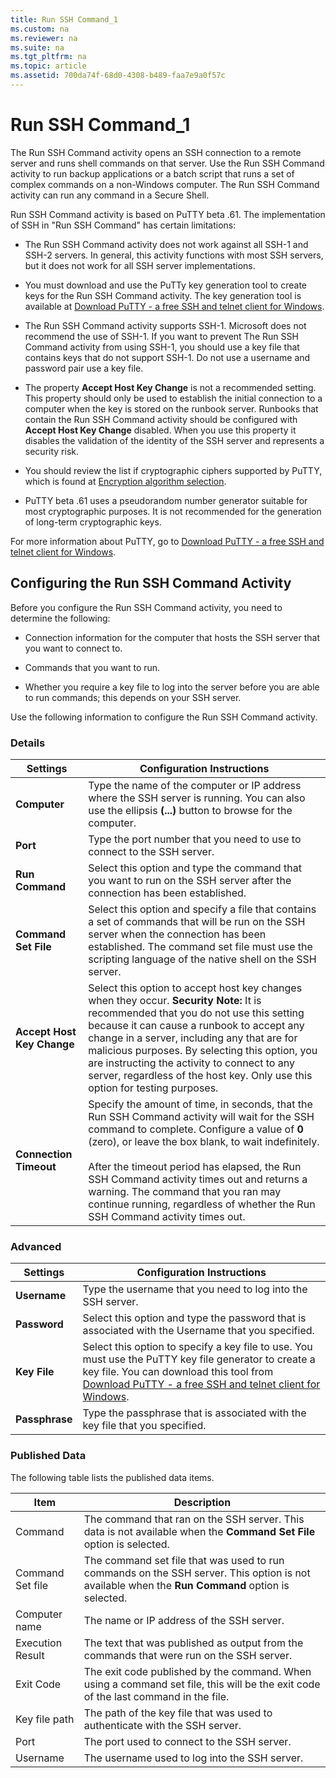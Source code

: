 ```yaml
---
title: Run SSH Command_1
ms.custom: na
ms.reviewer: na
ms.suite: na
ms.tgt_pltfrm: na
ms.topic: article
ms.assetid: 700da74f-68d0-4308-b489-faa7e9a0f57c
---
```

# Run SSH Command_1
The Run SSH Command activity opens an SSH connection to a remote server and runs shell commands on that server. Use the Run SSH Command activity to run backup applications or a batch script that runs a set of complex commands on a non\-Windows computer. The Run SSH Command activity can run any command in a Secure Shell.

Run SSH Command activity is based on PuTTY beta .61.  The implementation of SSH in "Run SSH Command" has certain limitations:

-   The Run SSH Command activity does not work against all SSH\-1 and SSH\-2 servers.  In general, this activity functions with most SSH servers, but it does not work for all SSH server implementations.

-   You must download and use the PuTTy key generation tool to create keys for the Run SSH Command activity.  The key generation tool is available at [Download PuTTY \- a free SSH and telnet client for Windows](http://go.microsoft.com/fwlink/p/?LinkID=230517).

-   The Run SSH Command activity supports SSH\-1.  Microsoft does not recommend the use of SSH\-1. If you want to prevent The Run SSH Command activity from using SSH\-1, you should use a key file that contains keys that do not support SSH\-1.  Do not use a username and password pair use a key file.

-   The property **Accept Host Key Change** is not a recommended setting.  This property should only be used to establish the initial connection to a computer when the key is stored on the runbook server.  Runbooks that contain the Run SSH Command activity should be configured with **Accept Host Key Change** disabled.  When you use this property it disables the validation of the identity of the SSH server and represents a security risk.

-   You should review the list if cryptographic ciphers supported by PuTTY, which is found at [Encryption algorithm selection](http://go.microsoft.com/fwlink/p/?LinkId=235054).

-   PuTTY beta .61 uses a pseudorandom number generator suitable for most cryptographic purposes. It is not recommended for the generation of long\-term cryptographic keys.

For more information about PuTTY, go to [Download PuTTY \- a free SSH and telnet client for Windows](http://go.microsoft.com/fwlink/p/?LinkID=230517).

## Configuring the Run SSH Command Activity
Before you configure the Run SSH Command activity, you need to determine the following:

-   Connection information for the computer that hosts the SSH server that you want to connect to.

-   Commands that you want to run.

-   Whether you require a key file to log into the server before you are able to run commands; this depends on your SSH server.

Use the following information to configure the Run SSH Command activity.

### Details

|Settings|Configuration Instructions|
|------------|------------------------------|
|**Computer**|Type the name of the computer or IP address where the SSH server is running. You can also use the ellipsis **\(...\)** button to browse for the computer.|
|**Port**|Type the port number that you need to use to connect to the SSH server.|
|**Run Command**|Select this option and type the command that you want to run on the SSH server after the connection has been established.|
|**Command Set File**|Select this option and specify a file that contains a set of commands that will be run on the SSH server when the connection has been established. The command set file must use the scripting language of the native shell on the SSH server.|
|**Accept Host Key Change**|Select this option to accept host key changes when they occur. **Security Note:** It is recommended that you do not use this setting because it can cause a runbook to accept any change in a server, including any that are for  malicious purposes.  By selecting this option, you are instructing the activity to connect to any server, regardless of the host key.  Only use this option for testing purposes.|
|**Connection Timeout**|Specify the amount of time, in seconds, that the Run SSH Command activity will wait for the SSH command to complete. Configure a value of **0** \(zero\), or leave the box blank, to wait indefinitely.<br /><br />After the timeout period has elapsed, the Run SSH Command activity times out and returns a warning. The command that you ran may continue running, regardless of whether the Run SSH Command activity times out.|

### Advanced

|Settings|Configuration Instructions|
|------------|------------------------------|
|**Username**|Type the username that you need to log into the SSH server.|
|**Password**|Select this option and type the password that is associated with the Username that you specified.|
|**Key File**|Select this option to specify a key file to use. You must use the PuTTY key file generator to create a key file. You can download this tool from [Download PuTTY \- a free SSH and telnet client for Windows](http://go.microsoft.com/fwlink/p/?LinkID=230517).|
|**Passphrase**|Type the passphrase that is associated with the key file that you specified.|

### Published Data
The following table lists the published data items.

|Item|Description|
|--------|---------------|
|Command|The command that ran on the SSH server. This data is not available when the **Command Set File** option is selected.|
|Command Set file|The command set file that was used to run commands on the SSH server. This option is not available when the **Run Command** option is selected.|
|Computer name|The name or IP address of the SSH server.|
|Execution Result|The text that was published as output from the commands that were run on the SSH server.|
|Exit Code|The exit code published by the command. When using a command set file, this will be the exit code of the last command in the file.|
|Key file path|The path of the key file that was used to authenticate with the SSH server.|
|Port|The port used to connect to the SSH server.|
|Username|The username used to log into the SSH server.|


